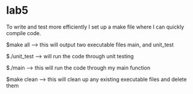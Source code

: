 # lab5

To write and test more efficiently I set up a make file where I can quickly compile code.

$make all  –> this will output two executable files main, and unit_test

$./unit_test  –> will run the code through unit testing

$./main  –> this will run the code through my main function

$make clean  –> this will clean up any existing executable files and delete them

